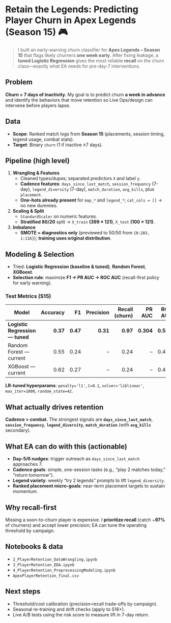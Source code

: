 # Retain the Legends: Predicting Player Churn in Apex Legends (Season 15) 🎮

> I built an early-warning churn classifier for **Apex Legends – Season 15** that flags likely churners **one week early**. After fixing leakage, a **tuned Logistic Regression** gives the most reliable **recall** on the churn class—exactly what EA needs for pre-day-7 interventions.

## Problem
**Churn = 7 days of inactivity.** My goal is to predict churn **a week in advance** and identify the behaviors that move retention so Live Ops/design can intervene before players lapse.

## Data
- **Scope**: Ranked match logs from **Season 15** (placements, session timing, legend usage, combat stats).
- **Target**: Binary `churn` (1 if inactive ≥7 days).

## Pipeline (high level)
1. **Wrangling & Features**
   - Cleaned types/dupes; separated predictors `X` and label `y`.
   - **Cadence features**: `days_since_last_match`, `session_frequency` (7-day), `legend_diversity` (7-day), `match_duration`, `avg_kills`, plus `placement`.
   - **One-hots already present** for `map_*` and `legend_*`; `cat_cols = []` → no new dummies.
2. **Scaling & Split**
   - `StandardScaler` on numeric features.
   - **Stratified 80/20** split → `X_train` **(399 × 121)**, `X_test` **(100 × 121)**.
3. **Imbalance**
   - **SMOTE = diagnostics only** (previewed to 50/50 from `{0:283, 1:116}`); **training uses original distribution**.

## Modeling & Selection
- Tried: **Logistic Regression (baseline & tuned)**, **Random Forest**, **XGBoost**.
- **Selection rule**: maximize **F1 → PR AUC → ROC AUC** (recall-first policy for early warning).

### Test Metrics (S15)
| Model | Accuracy | F1 | Precision | Recall (churn) | PR AUC | ROC AUC |
|---|---:|---:|---:|---:|---:|---:|
| **Logistic Regression — tuned** | **0.37** | **0.47** | **0.31** | **0.97** | **0.304** | **0.516** |
| Random Forest — current | 0.55 | 0.24 | – | 0.24 | – | 0.413 |
| XGBoost — current | 0.62 | 0.27 | – | 0.24 | – | 0.492 |

**LR-tuned hyperparams**: `penalty='l1'`, `C=0.1`, `solver='liblinear'`, `max_iter=1000`, `random_state=42`.

## What actually drives retention
**Cadence > combat.** The strongest signals are **`days_since_last_match`**, **`session_frequency`**, **`legend_diversity`**, **`match_duration`** (with **`avg_kills`** secondary).

## What EA can do with this (actionable)
- **Day-5/6 nudges**: trigger outreach as `days_since_last_match` approaches 7.
- **Cadence goals**: simple, one-session tasks (e.g., “play 2 matches today,” “return tomorrow”).
- **Legend variety**: weekly “try 2 legends” prompts to lift `legend_diversity`.
- **Ranked placement micro-goals**: near-term placement targets to sustain momentum.

## Why recall-first
Missing a soon-to-churn player is expensive. I **prioritize recall** (catch ~**97%** of churners) and accept lower precision; EA can tune the operating threshold by campaign.

## Notebooks & data
- `2_PlayerRetention_DataWrangling.ipynb`
- `3_PlayerRetention_EDA.ipynb`
- `4_PlayerRetention_PreprocessingModeling.ipynb`
- `ApexPlayerRetention_final.csv`

## Next steps
- Threshold/cost calibration (precision–recall trade-offs by campaign).
- Seasonal re-training and drift checks (apply to S16+).
- Live A/B tests using the risk score to measure lift in 7-day return.
